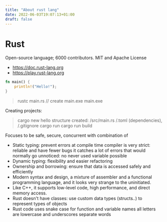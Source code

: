 ```yaml
---
title: "About rust lang"
date: 2022-06-03T19:07:13+01:00
draft: false
---
```

# Rust

Open-source language; 6000 contributors. MIT and Apache License 

- https://doc.rust-lang.org
- https://play.rust-lang.org

```rs
fn main() { 				
    println!("Hello!");
}
```
>rustc main.rs    // create main.exe
>main.exe

Creating projects:
>cargo new hello
  structure created: /src/main.rs /.toml (dependencies), /.gitignore
>cargo run
>cargo run build


Focuses to be safe, secure, concurrent with combination of 
- Static typing: prevent errors at compile time
  compiler is very strict: reliable and have fewer bugs
  it catches a lot of errors that would normally go unnoticed: no never used variable possible
- Dynamic typing: flexibility and easier refactoring
- Ownership and borrowing: ensure that data is accessed safely and efficiently
- Modern syntax and design, a mixture of assembler and a functional programming language, and it looks very strange to the uninitiated.
- Like C++, it supports low-level code, high performance, and direct memory access.
- Rust doesn't have classes: use custom data types (structs..) to represent types of objects
- Rust code uses snake case for function and variable names
  all letters are lowercase and underscores separate words